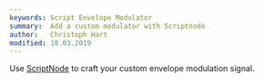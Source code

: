 ```yaml
---
keywords: Script Envelope Modulator
summary:  Add a custom modulator with Scriptnode
author:   Christoph Hart
modified: 18.03.2019
---
```


Use [ScriptNode](/scriptnode) to craft your custom envelope modulation signal.